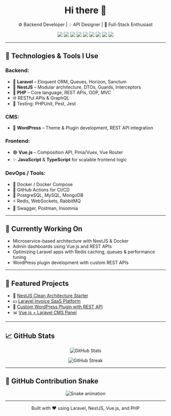 <h1 align="center">Hi there 👋</h1>

<p align="center">
  ⚙️ Backend Developer | 💡 API Designer | 🚀 Full-Stack Enthusiast  
</p>

<p align="center">
  <img src="https://img.shields.io/badge/Laravel-F72C1F?style=for-the-badge&logo=laravel&logoColor=white" />
  <img src="https://img.shields.io/badge/NestJS-E0234E?style=for-the-badge&logo=nestjs&logoColor=white" />
  <img src="https://img.shields.io/badge/Vue.js-42B883?style=for-the-badge&logo=vue.js&logoColor=white" />
  <img src="https://img.shields.io/badge/TypeScript-3178C6?style=for-the-badge&logo=typescript&logoColor=white" />
  <img src="https://img.shields.io/badge/JavaScript-F7DF1E?style=for-the-badge&logo=javascript&logoColor=black" />
  <img src="https://img.shields.io/badge/PHP-777BB4?style=for-the-badge&logo=php&logoColor=white" />
  <img src="https://img.shields.io/badge/WordPress-21759B?style=for-the-badge&logo=wordpress&logoColor=white" />
  <img src="https://img.shields.io/badge/PostgreSQL-4169E1?style=for-the-badge&logo=postgresql&logoColor=white" />
  <img src="https://img.shields.io/badge/Docker-2496ED?style=for-the-badge&logo=docker&logoColor=white" />
</p>

---

## 🔧 Technologies & Tools I Use

### Backend:
- 🔹 **Laravel** – Eloquent ORM, Queues, Horizon, Sanctum
- 🔸 **NestJS** – Modular architecture, DTOs, Guards, Interceptors
- 💜 **PHP** – Core language, REST APIs, OOP, MVC
- 🌐 RESTful APIs & GraphQL
- 🧪 Testing: PHPUnit, Pest, Jest

### CMS:
- 🔵 **WordPress** – Theme & Plugin development, REST API integration

### Frontend:
- 🟢 **Vue.js** – Composition API, Pinia/Vuex, Vue Router
- ✨ **JavaScript** & **TypeScript** for scalable frontend logic

### DevOps / Tools:
- 🐳 Docker / Docker Compose
- 🚀 GitHub Actions for CI/CD
- 🐘 PostgreSQL, MySQL, MongoDB
- ⚡ Redis, WebSockets, RabbitMQ
- 🧰 Swagger, Postman, Insomnia

---

## 🚧 Currently Working On
- Microservice-based architecture with NestJS & Docker  
- Admin dashboards using Vue.js and REST APIs  
- Optimizing Laravel apps with Redis caching, queues & performance tuning  
- WordPress plugin development with custom REST APIs

---

## 📌 Featured Projects
- 🔧 [NestJS Clean Architecture Starter](https://github.com/silverboy66000/nestjs-clean-arch)
- 💵 [Laravel Invoice SaaS Platform](https://github.com/silverboy66000/laravel-invoice-saas)
- 🧩 [Custom WordPress Plugin with REST API](https://github.com/silverboy66000/wp-rest-plugin)
- 📊 [Vue.js + Laravel CMS Panel](https://github.com/silverboy66000/vue-laravel-cms)

---

## 📈 GitHub Stats

<p align="center">
  <img src="https://github-readme-stats.vercel.app/api?username=silverboy66000&show_icons=true&theme=radical" alt="GitHub Stats" />
</p>

<p align="center">
  <img src="https://github-readme-streak-stats.herokuapp.com/?user=silverboy66000&theme=radical" alt="GitHub Streak" />
</p>

<!----<p align="center">
  <img src="https://github-activity-graph.vercel.app/graph?username=silverboy66000&theme=dracula" alt="Contribution Graph" />
</p>
---->

---

## 🐍 GitHub Contribution Snake

<p align="center">
  <img src="https://raw.githubusercontent.com/silverboy66000/silverboy66000/output/github-contribution-grid-snake.svg" alt="Snake animation" />
</p>


---

<p align="center">
  Built with ❤️ using Laravel, NestJS, Vue.js, and PHP
</p>
